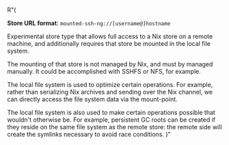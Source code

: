 R"(

**Store URL format**: `mounted-ssh-ng://[username@]hostname`

Experimental store type that allows full access to a Nix store on a remote machine,
and additionally requires that store be mounted in the local file system.

The mounting of that store is not managed by Nix, and must by managed manually.
It could be accomplished with SSHFS or NFS, for example.

The local file system is used to optimize certain operations.
For example, rather than serializing Nix archives and sending over the Nix channel,
we can directly access the file system data via the mount-point.

The local file system is also used to make certain operations possible that wouldn't otherwise be.
For example, persistent GC roots can be created if they reside on the same file system as the remote store:
the remote side will create the symlinks necessary to avoid race conditions.
)"
